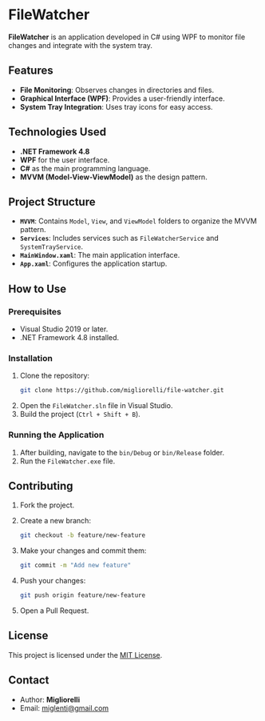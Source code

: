 # FileWatcher

**FileWatcher** is an application developed in C# using WPF to monitor file changes and integrate with the system tray.

## Features

- **File Monitoring**: Observes changes in directories and files.
- **Graphical Interface (WPF)**: Provides a user-friendly interface.
- **System Tray Integration**: Uses tray icons for easy access.

## Technologies Used

- **.NET Framework 4.8**
- **WPF** for the user interface.
- **C#** as the main programming language.
- **MVVM (Model-View-ViewModel)** as the design pattern.

## Project Structure

- **`MVVM`**: Contains `Model`, `View`, and `ViewModel` folders to organize the MVVM pattern.
- **`Services`**: Includes services such as `FileWatcherService` and `SystemTrayService`.
- **`MainWindow.xaml`**: The main application interface.
- **`App.xaml`**: Configures the application startup.

## How to Use

### Prerequisites

- Visual Studio 2019 or later.
- .NET Framework 4.8 installed.

### Installation

1. Clone the repository:
   ```bash
   git clone https://github.com/migliorelli/file-watcher.git
   ```
2. Open the `FileWatcher.sln` file in Visual Studio.
3. Build the project (`Ctrl + Shift + B`).

### Running the Application

1. After building, navigate to the `bin/Debug` or `bin/Release` folder.
2. Run the `FileWatcher.exe` file.

## Contributing

1. Fork the project.
2. Create a new branch:

   ```bash
   git checkout -b feature/new-feature
   ```

3. Make your changes and commit them:

   ```bash
   git commit -m "Add new feature"
   ```

4. Push your changes:

   ```bash
   git push origin feature/new-feature
   ```

5. Open a Pull Request.

## License

This project is licensed under the [MIT License](LICENSE).

## Contact

- Author: **Migliorelli**
- Email: [miglenti@gmail.com](mailto:miglenti@gmail.com)
